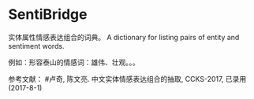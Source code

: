 # SentiBridge
实体属性情感表达组合的词典。
A dictionary for listing pairs of entity and sentiment words.

例如：形容泰山的情感词：雄伟、壮观。。。

参考文献：
#卢奇, 陈文亮. 中文实体情感表达组合的抽取, CCKS-2017, 已录用(2017-8-1)
